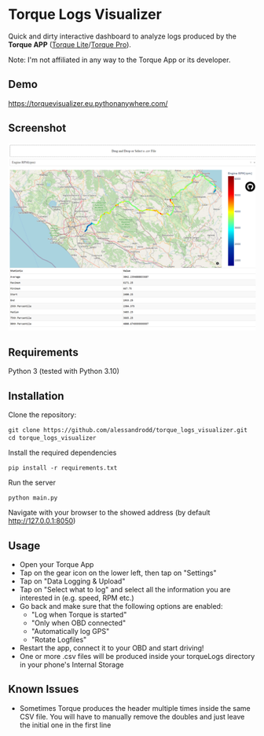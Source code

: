 # Torque Logs Visualizer
Quick and dirty interactive dashboard to analyze logs produced by the **Torque APP** ([Torque Lite](https://play.google.com/store/apps/details?id=org.prowl.torquefree)/[Torque Pro](https://play.google.com/store/apps/details?id=org.prowl.torque)).

Note: I'm not affiliated in any way to the Torque App or its developer.

## Demo
https://torquevisualizer.eu.pythonanywhere.com/

## Screenshot
![App screenshot](/screenshots/example.png?raw=true)

## Requirements
Python 3 (tested with Python 3.10)

## Installation
Clone the repository:
```
git clone https://github.com/alessandrodd/torque_logs_visualizer.git
cd torque_logs_visualizer
```
Install the required dependencies
```
pip install -r requirements.txt
```
Run the server
```
python main.py
```

Navigate with your browser to the showed address (by default http://127.0.0.1:8050)

## Usage
- Open your Torque App
- Tap on the gear icon on the lower left, then tap on "Settings"
- Tap on "Data Logging & Upload"
- Tap on "Select what to log" and select all the information you are interested in (e.g. speed, RPM etc.)
- Go back and make sure that the following options are enabled:
  - "Log when Torque is started"
  - "Only when OBD connected"
  - "Automatically log GPS"
  - "Rotate Logfiles"
- Restart the app, connect it to your OBD and start driving!
- One or more .csv files will be produced inside your torqueLogs directory in your phone's Internal Storage

## Known Issues
- Sometimes Torque produces the header multiple times inside the same CSV file. You will have to manually remove the doubles and just leave the initial one in the first line
